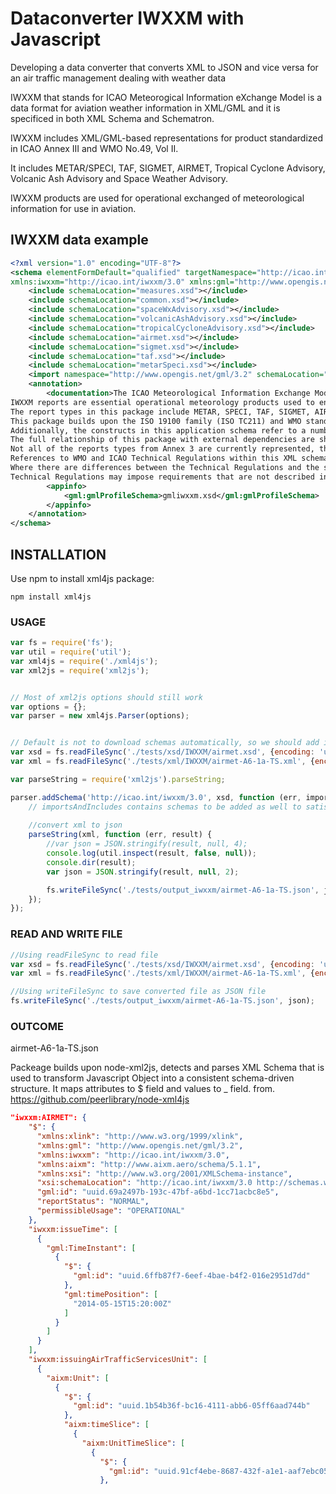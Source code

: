 # Dataconverter IWXXM with Javascript
Developing a data converter that converts XML to JSON and vice versa for an air traffic management dealing with weather data

IWXXM that stands for ICAO Meteorogical Information eXchange Model is a data format for aviation weather information in XML/GML and it is specificed in both XML Schema and Schematron. 

IWXXM includes XML/GML-based representations for product standardized in ICAO Annex III and WMO No.49, Vol II. 

It includes METAR/SPECI, TAF, SIGMET, AIRMET, Tropical Cyclone Advisory, Volcanic Ash Advisory and Space Weather Advisory. 

IWXXM products are used for operational exchanged of meteorological information for use in aviation.

## IWXXM data example
``` xml
<?xml version="1.0" encoding="UTF-8"?>
<schema elementFormDefault="qualified" targetNamespace="http://icao.int/iwxxm/3.0" version="3.0.0" 
xmlns:iwxxm="http://icao.int/iwxxm/3.0" xmlns:gml="http://www.opengis.net/gml/3.2" xmlns="http://www.w3.org/2001/XMLSchema">
	<include schemaLocation="measures.xsd"></include>
	<include schemaLocation="common.xsd"></include>
	<include schemaLocation="spaceWxAdvisory.xsd"></include>
	<include schemaLocation="volcanicAshAdvisory.xsd"></include>
	<include schemaLocation="tropicalCycloneAdvisory.xsd"></include>
	<include schemaLocation="airmet.xsd"></include>
	<include schemaLocation="sigmet.xsd"></include>
	<include schemaLocation="taf.xsd"></include>
	<include schemaLocation="metarSpeci.xsd"></include>
	<import namespace="http://www.opengis.net/gml/3.2" schemaLocation="http://schemas.opengis.net/gml/3.2.1/gml.xsd"></import>
	<annotation>
		<documentation>The ICAO Meteorological Information Exchange Model (IWXXM) package, including METAR, SPECI, TAF, and other reports as defined in ICAO Annex 3. 
IWXXM reports are essential operational meteorology products used to enable safe and efficient air travel worldwide.
The report types in this package include METAR, SPECI, TAF, SIGMET, AIRMET, Volcanic Ash Advisory (VAA), Tropical Cyclone Advisory (TCA), and Space Weather Advisory.
This package builds upon the ISO 19100 family (ISO TC211) and WMO standard meteorological modeling constructs. 
Additionally, the constructs in this application schema refer to a number of aviation constructs such Runway and Airspace from AIXM.  
The full relationship of this package with external dependencies are shown in the 'Package Dependencies' diagram.
Not all of the reports types from Annex 3 are currently represented, this may be expanded in a future version.
References to WMO and ICAO Technical Regulations within this XML schema shall have no formal status and are for information purposes only. 
Where there are differences between the Technical Regulations and the schema, the Technical Regulations shall take precedence.  
Technical Regulations may impose requirements that are not described in this schema.</documentation>
		<appinfo>
			<gml:gmlProfileSchema>gmliwxxm.xsd</gml:gmlProfileSchema>
		</appinfo>
	</annotation>
</schema>
```

## INSTALLATION
Use npm to install xml4js package:
```
npm install xml4js
```

### USAGE
``` javascript
var fs = require('fs');
var util = require('util');
var xml4js = require('./xml4js');
var xml2js = require('xml2js');


// Most of xml2js options should still work
var options = {};
var parser = new xml4js.Parser(options);


// Default is not to download schemas automatically, so we should add it manually
var xsd = fs.readFileSync('./tests/xsd/IWXXM/airmet.xsd', {encoding: 'utf-8'});
var xml = fs.readFileSync('./tests/xml/IWXXM/airmet-A6-1a-TS.xml', {encoding: 'utf-8'});

var parseString = require('xml2js').parseString;

parser.addSchema('http://icao.int/iwxxm/3.0', xsd, function (err, importsAndIncludes) { 
    // importsAndIncludes contains schemas to be added as well to satisfy all imports and includes found in xsd file
    
    //convert xml to json
    parseString(xml, function (err, result) {
        //var json = JSON.stringify(result, null, 4);
        console.log(util.inspect(result, false, null));
        console.dir(result);
        var json = JSON.stringify(result, null, 2);

        fs.writeFileSync('./tests/output_iwxxm/airmet-A6-1a-TS.json', json);
    });
});
```

### READ AND WRITE FILE
``` javascript
//Using readFileSync to read file
var xsd = fs.readFileSync('./tests/xsd/IWXXM/airmet.xsd', {encoding: 'utf-8'});
var xml = fs.readFileSync('./tests/xml/IWXXM/airmet-A6-1a-TS.xml', {encoding: 'utf-8'});

//Using writeFileSync to save converted file as JSON file
fs.writeFileSync('./tests/output_iwxxm/airmet-A6-1a-TS.json', json);
```

### OUTCOME

airmet-A6-1a-TS.json

Packeage builds upon node-xml2js, detects and parses XML Schema that is used to transform Javascript Object into a consistent schema-driven structure.
It maps attributes to $ field and values to _ field.
from. https://github.com/peerlibrary/node-xml4js

``` json
"iwxxm:AIRMET": {
    "$": {
      "xmlns:xlink": "http://www.w3.org/1999/xlink",
      "xmlns:gml": "http://www.opengis.net/gml/3.2",
      "xmlns:iwxxm": "http://icao.int/iwxxm/3.0",
      "xmlns:aixm": "http://www.aixm.aero/schema/5.1.1",
      "xmlns:xsi": "http://www.w3.org/2001/XMLSchema-instance",
      "xsi:schemaLocation": "http://icao.int/iwxxm/3.0 http://schemas.wmo.int/iwxxm/3.0/iwxxm.xsd",
      "gml:id": "uuid.69a2497b-193c-47bf-a6bd-1cc71acbc8e5",
      "reportStatus": "NORMAL",
      "permissibleUsage": "OPERATIONAL"
    },
    "iwxxm:issueTime": [
      {
        "gml:TimeInstant": [
          {
            "$": {
              "gml:id": "uuid.6ffb87f7-6eef-4bae-b4f2-016e2951d7dd"
            },
            "gml:timePosition": [
              "2014-05-15T15:20:00Z"
            ]
          }
        ]
      }
    ],
    "iwxxm:issuingAirTrafficServicesUnit": [
      {
        "aixm:Unit": [
          {
            "$": {
              "gml:id": "uuid.1b54b36f-bc16-4111-abb6-05ff6aad744b"
            },
            "aixm:timeSlice": [
              {
                "aixm:UnitTimeSlice": [
                  {
                    "$": {
                      "gml:id": "uuid.91cf4ebe-8687-432f-a1e1-aaf7ebc053b2"
                    },
```



